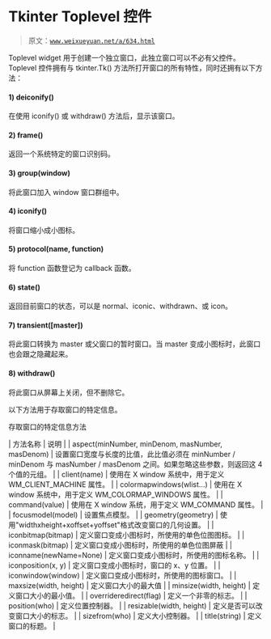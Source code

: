 # Tkinter Toplevel 控件

> 原文：[`www.weixueyuan.net/a/634.html`](http://www.weixueyuan.net/a/634.html)

Toplevel widget 用于创建一个独立窗口，此独立窗口可以不必有父控件。Toplevel 控件拥有与 tkinter.Tk() 方法所打开窗口的所有特性，同时还拥有以下方法：

#### 1) deiconify()

在使用 iconify() 或 withdraw() 方法后，显示该窗口。

#### 2) frame()

返回一个系统特定的窗口识别码。

#### 3) group(window)

将此窗口加入 window 窗口群组中。

#### 4) iconify()

将窗口缩小成小图标。

#### 5) protocol(name, function)

将 function 函数登记为 callback 函数。

#### 6) state()

返回目前窗口的状态，可以是 normal、iconic、withdrawn、或 icon。

#### 7) transient([master])

将此窗口转换为 master 或父窗口的暂时窗口。当 master 变成小图标时，此窗口也会跟之隐藏起来。

#### 8) withdraw()

将此窗口从屏幕上关闭，但不删除它。

以下方法用于存取窗口的特定信息。

存取窗口的特定信息方法

| 方法名称 | 说明 |
| aspect(minNumber, minDenom, masNumber, masDenom) | 设置窗口宽度与长度的比值，此比值必须在 minNumber / minDenom 与 masNumber / masDenom 之间。如果忽略这些参数，则返回这 4 个值的元组。 |
| client(name) | 使用在 X window 系统中，用于定义 WM_CLIENT_MACHINE 属性。 |
| colormapwindows(wlist...) | 使用在 X window 系统中，用于定义 WM_COLORMAP_WINDOWS 属性。 |
| command(value) | 使用在 X window 系统，用于定义 WM_COMMAND 属性。 |
| focusmodel(model) | 设置焦点模型。 |
| geometry(geometry) | 使用"widthxheight+xoffset+yoffset"格式改变窗口的几何设置。 |
| iconbitmap(bitmap) | 定义窗口变成小图标时，所使用的单色位图图标。 |
| iconmask(bitmap) | 定义窗口变成小图标时，所使用的单色位图屏蔽 |
| iconname(newName=None) | 定义窗口变成小图标时，所使用的图标名称。 |
| iconposition(x, y) | 定义窗口变成小图标时，窗口的 x、y 位置。 |
| iconwindow(window) | 定义窗口变成小图标时，所使用的图标窗口。 |
| maxsize(width, height) | 定义窗口大小的最大值 |
| minsize(width, height) | 定义窗口大小的最小值。 |
| overrideredirect(flag) | 定义一个非零的标志。 |
| position(who) | 定义位置控制器。 |
| resizable(width, height) | 定义是否可以改变窗口大小的标志。 |
| sizefrom(who) | 定义大小控制器。 |
| title(string) | 定义窗口的标题。 |